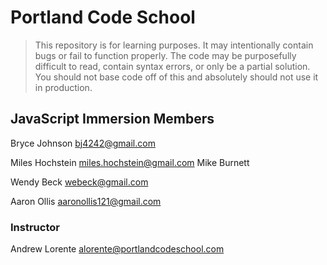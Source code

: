 # Portland Code School

> This repository is for learning purposes. It may intentionally contain bugs or
fail to function properly. The code may be purposefully difficult to read,
contain syntax errors, or only be a partial solution. You should not base code
off of this and absolutely should not use it in production.

## JavaScript Immersion Members




Bryce Johnson
bj4242@gmail.com  

Miles Hochstein
miles.hochstein@gmail.com
Mike Burnett


Wendy Beck
webeck@gmail.com

Aaron Ollis
aaronollis121@gmail.com

### Instructor

Andrew Lorente
alorente@portlandcodeschool.com
